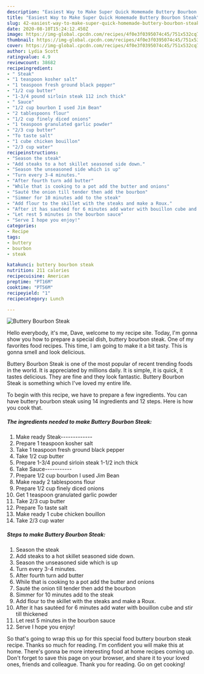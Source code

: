 ```yaml
---
description: "Easiest Way to Make Super Quick Homemade Buttery Bourbon Steak"
title: "Easiest Way to Make Super Quick Homemade Buttery Bourbon Steak"
slug: 42-easiest-way-to-make-super-quick-homemade-buttery-bourbon-steak
date: 2020-08-10T15:24:12.450Z
image: https://img-global.cpcdn.com/recipes/4f0e3f0395074c45/751x532cq70/buttery-bourbon-steak-recipe-main-photo.jpg
thumbnail: https://img-global.cpcdn.com/recipes/4f0e3f0395074c45/751x532cq70/buttery-bourbon-steak-recipe-main-photo.jpg
cover: https://img-global.cpcdn.com/recipes/4f0e3f0395074c45/751x532cq70/buttery-bourbon-steak-recipe-main-photo.jpg
author: Lydia Scott
ratingvalue: 4.9
reviewcount: 38682
recipeingredient:
- " Steak"
- "1 teaspoon kosher salt"
- "1 teaspoon fresh ground black pepper"
- "1/2 cup butter"
- "1-3/4 pound sirloin steak 112 inch thick"
- " Sauce"
- "1/2 cup bourbon I used Jim Bean"
- "2 tablespoons flour"
- "1/2 cup finely diced onions"
- "1 teaspoon granulated garlic powder"
- "2/3 cup butter"
- "To taste salt"
- "1 cube chicken bouillon"
- "2/3 cup water"
recipeinstructions:
- "Season the steak"
- "Add steaks to a hot skillet seasoned side down."
- "Season the unseasoned side which is up"
- "Turn every 3-4 minutes."
- "After fourth turn add butter"
- "While that is cooking to a pot add the butter and onions"
- "Sauté the onion till tender then add the bourbon"
- "Simmer for 10 minutes add to the steak"
- "Add flour to the skillet with the steaks and make a Roux."
- "After it has sautéed for 6 minutes add water with bouillon cube and stir till thickened"
- "Let rest 5 minutes in the bourbon sauce"
- "Serve I hope you enjoy!"
categories:
- Recipe
tags:
- buttery
- bourbon
- steak

katakunci: buttery bourbon steak 
nutrition: 211 calories
recipecuisine: American
preptime: "PT16M"
cooktime: "PT56M"
recipeyield: "1"
recipecategory: Lunch

---
```



![Buttery Bourbon Steak](https://img-global.cpcdn.com/recipes/4f0e3f0395074c45/751x532cq70/buttery-bourbon-steak-recipe-main-photo.jpg)

Hello everybody, it's me, Dave, welcome to my recipe site. Today, I'm gonna show you how to prepare a special dish, buttery bourbon steak. One of my favorites food recipes. This time, I am going to make it a bit tasty. This is gonna smell and look delicious.

Buttery Bourbon Steak is one of the most popular of recent trending foods in the world. It is appreciated by millions daily. It is simple, it is quick, it tastes delicious. They are fine and they look fantastic. Buttery Bourbon Steak is something which I've loved my entire life.




To begin with this recipe, we have to prepare a few ingredients. You can have buttery bourbon steak using 14 ingredients and 12 steps. Here is how you cook that.

<!--inarticleads1-->

##### The ingredients needed to make Buttery Bourbon Steak:

1. Make ready  Steak-------------
1. Prepare 1 teaspoon kosher salt
1. Take 1 teaspoon fresh ground black pepper
1. Take 1/2 cup butter
1. Prepare 1-3/4 pound sirloin steak 1-1/2 inch thick
1. Take  Sauce-----------
1. Prepare 1/2 cup bourbon I used Jim Bean
1. Make ready 2 tablespoons flour
1. Prepare 1/2 cup finely diced onions
1. Get 1 teaspoon granulated garlic powder
1. Take 2/3 cup butter
1. Prepare To taste salt
1. Make ready 1 cube chicken bouillon
1. Take 2/3 cup water




<!--inarticleads2-->

##### Steps to make Buttery Bourbon Steak:

1. Season the steak
1. Add steaks to a hot skillet seasoned side down.
1. Season the unseasoned side which is up
1. Turn every 3-4 minutes.
1. After fourth turn add butter
1. While that is cooking to a pot add the butter and onions
1. Sauté the onion till tender then add the bourbon
1. Simmer for 10 minutes add to the steak
1. Add flour to the skillet with the steaks and make a Roux.
1. After it has sautéed for 6 minutes add water with bouillon cube and stir till thickened
1. Let rest 5 minutes in the bourbon sauce
1. Serve I hope you enjoy!




So that's going to wrap this up for this special food buttery bourbon steak recipe. Thanks so much for reading. I'm confident you will make this at home. There's gonna be more interesting food at home recipes coming up. Don't forget to save this page on your browser, and share it to your loved ones, friends and colleague. Thank you for reading. Go on get cooking!

